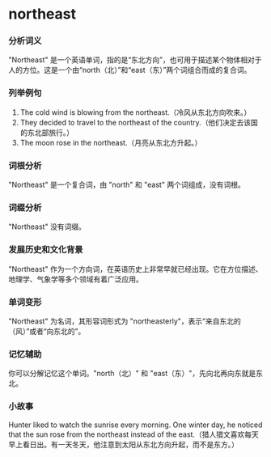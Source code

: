 # northeast

### 分析词义

  

"Northeast" 是一个英语单词，指的是“东北方向”，也可用于描述某个物体相对于人的方位。这是一个由“north（北）”和“east（东）”两个词组合而成的复合词。

  

### 列举例句

  

1.  The cold wind is blowing from the northeast.（冷风从东北方向吹来。）
2.  They decided to travel to the northeast of the country.（他们决定去该国的东北部旅行。）
3.  The moon rose in the northeast.（月亮从东北方升起。）

  

### 词根分析

  

"Northeast" 是一个复合词，由 "north" 和 "east" 两个词组成，没有词根。

  

### 词缀分析

  

"Northeast" 没有词缀。

  

### 发展历史和文化背景

  

"Northeast" 作为一个方向词，在英语历史上非常早就已经出现。它在方位描述、地理学、气象学等多个领域有着广泛应用。

  

### 单词变形

  

"Northeast" 为名词，其形容词形式为 "northeasterly"，表示“来自东北的（风）”或者“向东北的”。

  

### 记忆辅助

  

你可以分解记忆这个单词。"north（北）" 和 "east（东）"，先向北再向东就是东北。

  

### 小故事

  

Hunter liked to watch the sunrise every morning. One winter day, he noticed that the sun rose from the northeast instead of the east.（猎人猎文喜欢每天早上看日出。有一天冬天，他注意到太阳从东北方向升起，而不是东方。）
